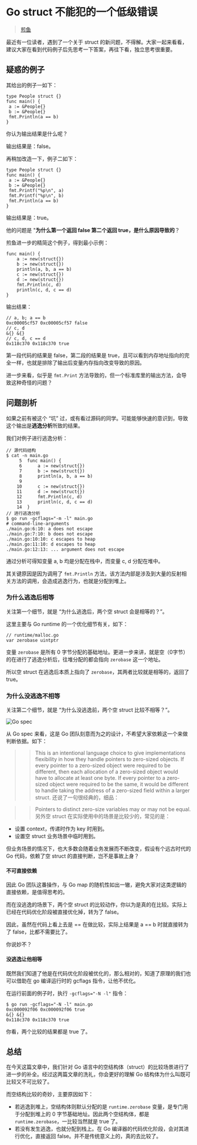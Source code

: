 [//]:# (2021/7/15 15:29|GOLANG|https://images.weserv.nl/?url=https://i0.hdslb.com/bfs/article/44b569dd6461b95637ab4f2717839f7d334118b9.jpg)
# Go struct 不能犯的一个低级错误
> [煎鱼](https://eddycjy.com/posts/go/go-empty-struct)

最近有一位读者，遇到了一个关于 struct 的新问题，不得解。大家一起来看看，建议大家在看到代码例子后先思考一下答案，再往下看，独立思考很重要。

## 疑惑的例子

其给出的例子一如下：

```golang
type People struct {}
func main() {
 a := &People{}
 b := &People{}
 fmt.Println(a == b)
}
```

你认为输出结果是什么呢？

输出结果是：false。

再稍加改造一下，例子二如下：

```golang
type People struct {}
func main() {
 a := &People{}
 b := &People{}
 fmt.Printf("%p\n", a)
 fmt.Printf("%p\n", b)
 fmt.Println(a == b)
}
```
输出结果是：true。

他的问题是 "**为什么第一个返回 false 第二个返回 true，是什么原因导致的**？

煎鱼进一步的精简这个例子，得到最小示例：

```golang
func main() {
	a := new(struct{})
	b := new(struct{})
	println(a, b, a == b)
	c := new(struct{})
	d := new(struct{})
	fmt.Println(c, d)
	println(c, d, c == d)
}
```

输出结果：

```
// a, b; a == b
0xc00005cf57 0xc00005cf57 false
// c, d
&{} &{}
// c, d, c == d
0x118c370 0x118c370 true
```

第一段代码的结果是 false，第二段的结果是 true，且可以看到内存地址指向的完全一样，也就是排除了输出后变量内存指向改变导致的原因。

进一步来看，似乎是 `fmt.Print` 方法导致的，但一个标准库里的输出方法，会导致这种奇怪的问题？

## 问题剖析

如果之前有被这个 “坑” 过，或有看过源码的同学。可能能够快速的意识到，导致这个输出是**逃逸分析**所致的结果。

我们对例子进行逃逸分析：

```
// 源代码结构
$ cat -n main.go
     5	func main() {
     6		a := new(struct{})
     7		b := new(struct{})
     8		println(a, b, a == b)
     9	
    10		c := new(struct{})
    11		d := new(struct{})
    12		fmt.Println(c, d)
    13		println(c, d, c == d)
    14	}
// 进行逃逸分析
$ go run -gcflags="-m -l" main.go
# command-line-arguments
./main.go:6:10: a does not escape
./main.go:7:10: b does not escape
./main.go:10:10: c escapes to heap
./main.go:11:10: d escapes to heap
./main.go:12:13: ... argument does not escape
```

通过分析可得知变量 a, b 均是分配在栈中，而变量 c, d 分配在堆中。

其关键原因是因为调用了 `fmt.Println` 方法，该方法内部是涉及到大量的反射相关方法的调用，会造成逃逸行为，也就是分配到堆上。

### 为什么逃逸后相等

关注第一个细节，就是 “为什么逃逸后，两个空 struct 会是相等的？”。

这里主要与 Go runtime 的一个优化细节有关，如下：

```golang
// runtime/malloc.go
var zerobase uintptr
```

变量 `zerobase` 是所有 0 字节分配的基础地址。更进一步来讲，就是空（0字节）的在进行了逃逸分析后，往堆分配的都会指向 `zerobase` 这一个地址。

所以空 struct 在逃逸后本质上指向了 `zerobase`，其两者比较就是相等的，返回了 true。

### 为什么没逃逸不相等

关注第二个细节，就是 “为什么没逃逸前，两个空 struct 比较不相等？”。

![Go spec](https://p3-juejin.byteimg.com/tos-cn-i-k3u1fbpfcp/dc05fb027a9a481f83053f08b1ee2868~tplv-k3u1fbpfcp-zoom-1.image)

从 Go spec 来看，这是 Go 团队刻意而为之的设计，不希望大家依赖这一个来做判断依据。如下：

>> This is an intentional language choice to give implementations flexibility in how they handle pointers to zero-sized objects. If every pointer to a zero-sized object were required to be different, then each allocation of a zero-sized object would have to allocate at least one byte. If every pointer to a zero-sized object were required to be the same, it would be different to handle taking the address of a zero-sized field within a larger struct.
还说了一句很经典的，细品：

>> Pointers to distinct zero-size variables may or may not be equal.
另外空 struct 在实际使用中的场景是比较少的，常见的是：
- 设置 context，传递时作为 key 时用到。
- 设置空 struct 业务场景中临时用到。

但业务场景的情况下，也大多数会随着业务发展而不断改变，假设有个远古时代的 Go 代码，依赖了空 struct 的直接判断，岂不是事故上身？

#### 不可直接依赖 

因此 Go 团队这番操作，与 Go map 的随机性如出一辙，避免大家对这类逻辑的直接依赖，是值得思考的。

而在没逃逸的场景下，两个空 struct 的比较动作，你以为是真的在比较。实际上已经在代码优化阶段被直接优化掉，转为了 false。

因此，虽然在代码上看上去是 == 在做比较，实际上结果是 a == b 时就直接转为了 false，比都不需要比了。

你说妙不？

#### 没逃逸让他相等

既然我们知道了他是在代码优化阶段被优化的，那么相对的，知道了原理的我们也可以借助在 go 编译运行时的 gcflags 指令，让他不优化。

在运行前面的例子时，执行 `-gcflags="-N -l"` 指令：

```
$ go run -gcflags="-N -l" main.go 
0xc000092f06 0xc000092f06 true
&{} &{}
0x118c370 0x118c370 true
```

你看，两个比较的结果都是 true 了。

## 总结
在今天这篇文章中，我们针对 Go 语言中的空结构体（struct）的比较场景进行了进一步的补全。经过这两篇文章的洗礼，你会更好的理解 Go 结构体为什么叫既可比较又不可比较了。

而空结构比较的奇妙，主要原因如下：
- 若逃逸到堆上，空结构体则默认分配的是 `runtime.zerobase` 变量，是专门用于分配到堆上的 0 字节基础地址。因此两个空结构体，都是 `runtime.zerobase`，一比较当然就是 true 了。
- 若没有发生逃逸，也就分配到栈上。在 Go 编译器的代码优化阶段，会对其进行优化，直接返回 false。并不是传统意义上的，真的去比较了。